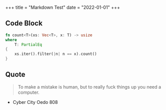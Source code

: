 +++
title = "Markdown Test"
date = "2022-01-01"
+++

## Code Block

```rs
fn count<T>(xs: Vec<T>, x: T) -> usize
where 
    T: PartialEq
{
    xs.iter().filter(|n| n == x).count()
}
```

## Quote

> To make a mistake is human, but to really fuck things up you need a computer.
- Cyber City Oedo 808
